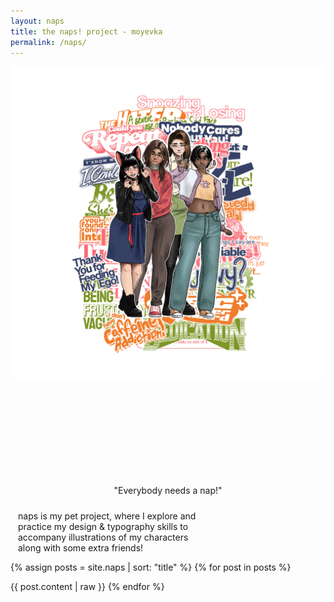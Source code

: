 ```yaml
---
layout: naps
title: the naps! project - moyevka
permalink: /naps/
---
```


<style>
    .polyblock {
        width: auto;
        height: 128px;
        aspect-ratio: 4 / 1;
    }
    .textblock {
        max-width: 320px;
    }
    .voiceblock {
        display: flex;
        justify-content: center;
        background: transparent;
    }
@media (min-resolution: 144dpi) and (max-aspect-ratio: 1/1) {
    .polyblock {
        height: auto;
        width: 90%
    }
    .naps-title.poly {
        font-size: 15cqw;
        margin: 0;
    }
    .voiceblock {
        width: 80%;
        background:white;
        transform: translate(0, 2px);
    }
    .textblock {
        max-width: unset;
        width: 80%;
        background: white;
    }
}  
</style>

<div class="container" style="max-width:1200px">
    <div class="container-item" style="max-height:67vh;padding:0;align-items:center">
        <img src="/assets/naps/thegirls-promo.png" title="the girls!" class="naps-img" style="z-index:-1;max-height:none">
    </div>
    <div class="container-item footer" style="align-items:center">
        <div class="polyblock outlined">
            <div class="naps-polygon">
                <p class="naps-title poly" style="color:white; position:relative; top:-5%">
                    naps!
                </p>
            </div>
        </div>
        <div class="voiceblock">
            <p class="random-voice binary outlined" style="white-space:nowrap;margin:18px;margin-top:21px">
                "Everybody needs a nap!"
            </p>
        </div>
        <div class="textblock">
            <p class="binary outlined" style="margin-left:12px;margin-right:12px;margin-top:6px;margin-bottom:6px">
                naps is my pet project, where I explore and practice my design & typography skills to accompany illustrations of my characters along with some extra friends!
            </p>
        </div>
    </div>
</div>

{% assign posts = site.naps | sort: "title" %}
{% for post in posts %}
<!-- split -->
{{ post.content | raw }}
{% endfor %}
